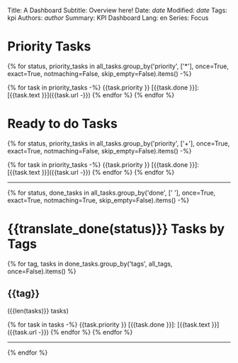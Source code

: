 Title: A Dashboard
Subtitle: Overview here!
Date: $date$
Modified: $date$
Tags: kpi
Authors: $author$
Summary: KPI Dashboard
Lang: en
Series: Focus

Priority Tasks
==================================

{% for status, priority_tasks in all_tasks.group_by('priority', ['*'],
    once=True, exact=True, notmaching=False, skip_empty=False).items() -%}

{% for task in priority_tasks -%}
{{task.priority }} [{{task.done }}]: [{{task.text }}]({{task.url -}})
{% endfor %}
{% endfor %}


Ready to do Tasks
==================================

{% for status, priority_tasks in all_tasks.group_by('priority', ['+'],
    once=True, exact=True, notmaching=False, skip_empty=False).items() -%}

{% for task in priority_tasks -%}
{{task.priority }} [{{task.done }}]: [{{task.text }}]({{task.url -}})
{% endfor %}
{% endfor %}


----

{% for status, done_tasks in all_tasks.group_by('done', [' '],
    once=True, exact=True, notmaching=True, skip_empty=False).items() -%}

{{translate_done(status)}} Tasks by Tags
==================================

{% for tag, tasks in done_tasks.group_by('tags', all_tags, once=False).items() %}

{{tag}}
---------------------
({{len(tasks)}} tasks)

{% for task in tasks -%}
{{task.priority }} [{{task.done }}]: [{{task.text }}]({{task.url -}})
{% endfor %}
{% endfor %}

----
{% endfor %}



